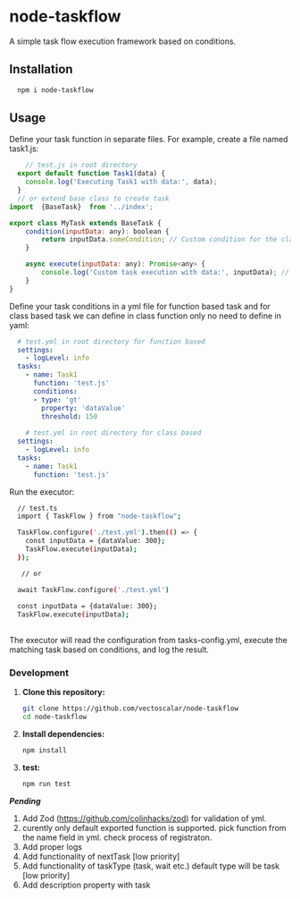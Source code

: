 # node-taskflow

A simple task flow execution framework based on conditions.

## Installation

```bash
  npm i node-taskflow
```

## Usage
Define your task function in separate files.
For example, create a file named task1.js:
```javascript
    // test.js in root directory
  export default function Task1(data) {  
    console.log('Executing Task1 with data:', data);  
  }
  // or extend base class to create task
import  {BaseTask}  from '../index';

export class MyTask extends BaseTask {
    condition(inputData: any): boolean {
        return inputData.someCondition; // Custom condition for the class
    }

    async execute(inputData: any): Promise<any> {
        console.log('Custom task execution with data:', inputData); // Custom task execution logic
    }
}


```

Define your task conditions in a yml file for function based task and for class based task we can define in class function only no need to define in yaml:

```yaml
  # test.yml in root directory for function based
  settings:
    - logLevel: info
  tasks:
    - name: Task1
      function: 'test.js'
      conditions:
      - type: 'gt'
        property: 'dataValue'
        threshold: 150
  
    # test.yml in root directory for class based
  settings:
    - logLevel: info
  tasks:
    - name: Task1
      function: 'test.js'

```
Run the executor:

```bash
  // test.ts
  import { TaskFlow } from "node-taskflow";

  TaskFlow.configure('./test.yml').then(() => {
    const inputData = {dataValue: 300};
    TaskFlow.execute(inputData);    
  });

   // or 

  await TaskFlow.configure('./test.yml')
    
  const inputData = {dataValue: 300};
  TaskFlow.execute(inputData);    
  
```

The executor will read the configuration from tasks-config.yml, execute the matching task based on conditions, and log the result.


### Development

1. **Clone this repository:**
   ``` bash
   git clone https://github.com/vectoscalar/node-taskflow
   cd node-taskflow
   ```
2. **Install dependencies:**
    ``` bash
    npm install
    ```
3. **test:**
    ``` bash
    npm run test
    ```


***Pending***
1. Add Zod (https://github.com/colinhacks/zod) for validation of yml.
2. curently only default exported function is supported. pick function from the name field in yml. check process of registraton. 
3. Add proper logs
4. Add functionality of nextTask [low priority]
5. Add functionality of taskType (task, wait etc.) default type will be task [low priority]
6. Add description property with task 
